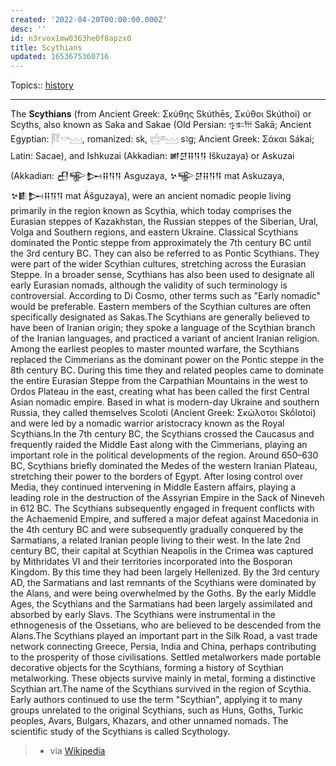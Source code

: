```yaml
---
created: '2022-04-20T00:00:00.000Z'
desc: ''
id: n3rvox1mw0363he0f8apzx0
title: Scythians
updated: 1653675360716
---
```

   
Topics::  [history](../topics/history.md)   
   
   
---   
   
The **Scythians** (from Ancient Greek: Σκύθης Skúthēs, Σκύθοι Skúthoi) or Scyths, also known as Saka and Sakae (Old Persian: 𐎿𐎣𐎠 Sakā; Ancient Egyptian: 𓋴𓎝𓎡𓈉, romanized: sk, 𓐠𓎼𓈉 sꜣg; Ancient Greek: Σάκαι Sákai; Latin: Sacae), and Ishkuzai (Akkadian: 𒅖𒆪𒍝𒀀𒀀 Iškuzaya) or Askuzai (Akkadian: 𒌷𒊍𒄖𒍝𒀀𒀀 Asguzaya, 𒆳𒊍𒆪𒍝𒀀𒀀 mat Askuzaya, 𒆳𒀾𒄖𒍝𒀀𒀀 mat Ášguzaya), were an ancient nomadic people living primarily in the region known as Scythia, which today comprises the Eurasian steppes of Kazakhstan, the Russian steppes of the Siberian, Ural, Volga and Southern regions, and eastern Ukraine. Classical Scythians dominated the Pontic steppe from approximately the 7th century BC until the 3rd century BC. They can also be referred to as Pontic Scythians. They were part of the wider Scythian cultures, stretching across the Eurasian Steppe. In a broader sense, Scythians has also been used to designate all early Eurasian nomads, although the validity of such terminology is controversial. According to Di Cosmo, other terms such as "Early nomadic" would be preferable. Eastern members of the Scythian cultures are often specifically designated as Sakas.The Scythians are generally believed to have been of Iranian origin; they spoke a language of the Scythian branch of the Iranian languages, and practiced a variant of ancient Iranian religion. Among the earliest peoples to master mounted warfare, the Scythians replaced the Cimmerians as the dominant power on the Pontic steppe in the 8th century BC. During this time they and related peoples came to dominate the entire Eurasian Steppe from the Carpathian Mountains in the west to Ordos Plateau in the east, creating what has been called the first Central Asian nomadic empire. Based in what is modern-day Ukraine and southern Russia, they called themselves Scoloti (Ancient Greek: Σκώλοτοι Skṓlotoi) and were led by a nomadic warrior aristocracy known as the Royal Scythians.In the 7th century BC, the Scythians crossed the Caucasus and frequently raided the Middle East along with the Cimmerians, playing an important role in the political developments of the region. Around 650–630 BC, Scythians briefly dominated the Medes of the western Iranian Plateau, stretching their power to the borders of Egypt. After losing control over Media, they continued intervening in Middle Eastern affairs, playing a leading role in the destruction of the Assyrian Empire in the Sack of Nineveh in 612 BC. The Scythians subsequently engaged in frequent conflicts with the Achaemenid Empire, and suffered a major defeat against Macedonia in the 4th century BC and were subsequently gradually conquered by the Sarmatians, a related Iranian people living to their west. In the late 2nd century BC, their capital at Scythian Neapolis in the Crimea was captured by Mithridates VI and their territories incorporated into the Bosporan Kingdom. By this time they had been largely Hellenized. By the 3rd century AD, the Sarmatians and last remnants of the Scythians were dominated by the Alans, and were being overwhelmed by the Goths. By the early Middle Ages, the Scythians and the Sarmatians had been largely assimilated and absorbed by early Slavs. The Scythians were instrumental in the ethnogenesis of the Ossetians, who are believed to be descended from the Alans.The Scythians played an important part in the Silk Road, a vast trade network connecting Greece, Persia, India and China, perhaps contributing to the prosperity of those civilisations. Settled metalworkers made portable decorative objects for the Scythians, forming a history of Scythian metalworking. These objects survive mainly in metal, forming a distinctive Scythian art.The name of the Scythians survived in the region of Scythia. Early authors continued to use the term "Scythian", applying it to many groups unrelated to the original Scythians, such as Huns, Goths, Turkic peoples, Avars, Bulgars, Khazars, and other unnamed nomads. The scientific study of the Scythians is called Scythology.   
   
> - via [Wikipedia](https://en.wikipedia.org/wiki/Scythians)